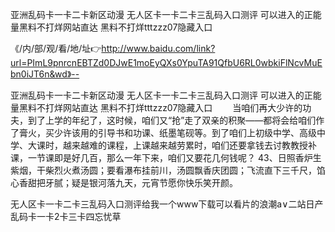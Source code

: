 亚洲乱码卡一卡二卡新区动漫
无人区卡一卡二卡三乱码入口测评
可以进入的正能量黑料不打烊网站直达
黑料不打烊tttzzz07隐藏入口


《/内/部/观/看/地/址👉http://www.baidu.com/link?url=PImL9pnrcnEBTZd0DJwE1moEyQXs0YpuTA91QfbU6RL0wbkiFlNcvMuEbn0iJT6n&wd》--

亚洲乱码卡一卡二卡新区动漫
无人区卡一卡二卡三乱码入口测评
可以进入的正能量黑料不打烊网站直达
黑料不打烊tttzzz07隐藏入口
　　当咱们再大少许的功夫，到了上学的年纪了，这时候，咱们又“抢”走了双亲的积聚——都将会给咱们作了膏火，买少许该用的引导书和功课、纸墨笔砚等。到了咱们上初级中学、高级中学、大课时，越来越难的课程，上课越来越劳累时，咱们还要拿钱去讨教教授补课，一节课即是好几百，那么一年下来，咱们又要花几何钱呢？
	43、日照香炉生紫烟，干柴烈火煮汤圆；要看瀑布挂前川，汤圆飘香庆团圆；飞流直下三千尺，馅心香甜把牙腻；疑是银河落九天，元宵节愿你快乐笑开颜。





无人区卡一卡二卡三乱码入口测评给我一个www下载可以看片的浪潮a∨二站日产乱码卡一卡2卡三卡四忘忧草

